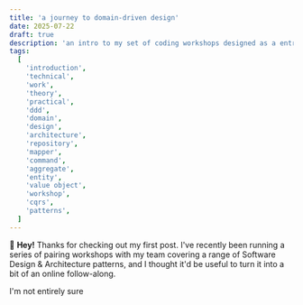 ```yaml
---
title: 'a journey to domain-driven design'
date: 2025-07-22
draft: true
description: 'an intro to my set of coding workshops designed as a entry point to the world of domain-driven design'
tags:
  [
    'introduction',
    'technical',
    'work',
    'theory',
    'practical',
    'ddd',
    'domain',
    'design',
    'architecture',
    'repository',
    'mapper',
    'command',
    'aggregate',
    'entity',
    'value object',
    'workshop',
    'cqrs',
    'patterns',
  ]
---
```


👋 **Hey!** Thanks for checking out my first post. I've recently been running a series of pairing workshops with my team covering a range of Software Design & Architecture patterns, and I thought it'd be useful to turn it into a bit of an online follow-along.

I'm not entirely sure
